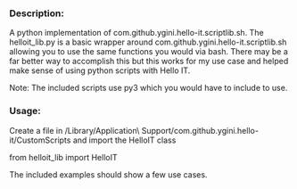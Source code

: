 ### Description:
A python implementation of com.github.ygini.hello-it.scriptlib.sh.
The helloit_lib.py is a basic wrapper around com.github.ygini.hello-it.scriptlib.sh allowing you to use the same
functions you would via bash. There may be a far better way to accomplish this but this works for my use case and helped make sense of using python scripts with Hello IT. 

Note: The included scripts use py3 which you would have to include to use.

### Usage:
Create a file in /Library/Application\ Support/com.github.ygini.hello-it/CustomScripts and import the HelloIT class

from helloit_lib import HelloIT

The included examples should show a few use cases. 

